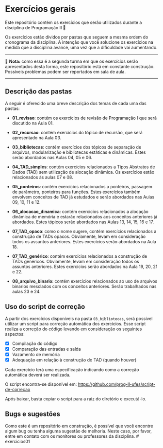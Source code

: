 # Exercícios gerais

Este repositório contém os exercícios que serão utilizados durante a disciplina de Programação II :balloon:	

Os exercícios estão dividos por pastas que seguem a mesma ordem do cronograma da disciplina. A intenção que você solucione os exercícios na medida que a disciplina avance, uma vez que a dificuldade vai aumentando.

___
:construction: **Nota:** como essa é a segunda turma em que os exercícios serão apresentados desta forma, este repositório está em constante construção. Possíveis problemas podem ser reportados em sala de aula.
___

## Descrição das pastas
A seguir é oferecido uma breve descrição dos temas de cada uma das pastas:

- **01_revisao**: contém os exercícios de revisão de Programação I que será discutido na Aula 01.

- **02_recursao**: contém exercícios do tópico de recursão, que será apresentado na Aula 03.

- **03_bibliotecas**: contém exercícios dos tópicos de separação de arquivos, modularização e bibliotecas estáticas e dinâmicas. Estes serão abordados nas Aulas 04, 05 e 06.

- **04_TAD_simples**: contém exercícios relacionados a Tipos Abstratos de Dados (TAD) sem utilização de alocação dinâmica. Os exercícios estão relacionados às aulas 07 e 08.

- **05_ponteiros**: contém exercícios relacionados a ponteiros, passagem de parâmetro, ponteiros para funções. Estes exercícios também envolvem conceitos de TAD já estudados e serão abordados nas Aulas 09, 10, 11 e 12.

- **06_alocacao_dinamica**: contém exercícios relacionados a alocação dinâmica de memória e estarão relacionados aos conceitos anteriores já abordados. Estes tópicos serão abordados nas Aulas 13, 14, 15, 16 e 17.

- **07_TAD_opaco**: como o nome sugere, contém exercícios relacionados a construção de TADs opacos. Obviamente, levam em consideração todos os assuntos anteriores. Estes exercícios serão abordados na Aula 18.

- **07_TAD_genérico**: contém exercícios relacionados a construção de TADs genéricos. Obviamente, levam em consideração todos os assuntos anteriores. Estes exercícios serão abordados na Aula 19, 20, 21 e 22.

- **08_arquivo_binario**: contém exercícios relacionados ao uso de arquivos binarios mesclados com os conceitos anteriores. Serão trabalhados nas aulas 23 e 24.

## Uso do script de correção
A partir dos exercícios disponíveis na pasta `03_bibliotecas`, será possível utilizar um script para correção automática dos exercícios. Esse script realiza a correção do código levando em consideração os seguintes aspectos:

- [x] Compilação do código
- [x] Comparação das entradas e saída
- [x] Vazamento de memória
- [x] Adequação em relação à construção do TAD (quando houver)

Cada exercício terá uma especificação indicando como a correção automática deverá ser realizada.

O script encontra-se disponível em: https://github.com/prog-II-ufes/script-de-correcao

Após baixar, basta copiar o script para a raiz do diretório e executá-lo.

## Bugs e sugestões
Como este é um repositório em construção, é possível que você encontre algum bug ou tenha alguma sugestão de melhoria. Neste caso, por favor, entre em contato com os monitores ou professores da disciplina.
#   e x e r c i c i o s 0 1  
 